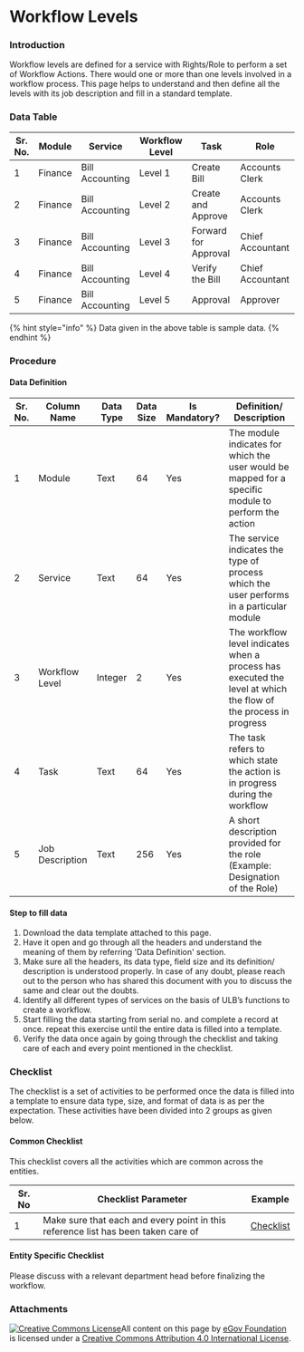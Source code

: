 # Workflow Levels

### Introduction

Workflow levels are defined for a service with Rights/Role to perform a set of Workflow Actions. There would one or more than one levels involved in a workflow process. This page helps to understand and then define all the levels with its job description and fill in a standard template.

### Data Table

| Sr. No. | Module  | Service         | Workflow Level | Task                 | Role             |
| ------- | ------- | --------------- | -------------- | -------------------- | ---------------- |
| 1       | Finance | Bill Accounting | Level 1        | Create Bill          | Accounts Clerk   |
| 2       | Finance | Bill Accounting | Level 2        | Create and Approve   | Accounts Clerk   |
| 3       | Finance | Bill Accounting | Level 3        | Forward for Approval | Chief Accountant |
| 4       | Finance | Bill Accounting | Level 4        | Verify the Bill      | Chief Accountant |
| 5       | Finance | Bill Accounting | Level 5        | Approval             | Approver         |

{% hint style="info" %}
Data given in the above table is sample data.
{% endhint %}

### Procedure

#### Data Definition

| Sr. No. | Column Name     | Data Type | Data Size | Is Mandatory? | Definition/ Description                                                                                         |
| ------- | --------------- | --------- | --------- | ------------- | --------------------------------------------------------------------------------------------------------------- |
| 1       | Module          | Text      | 64        | Yes           | The module indicates for which the user would be mapped for a specific module to perform the action             |
| 2       | Service         | Text      | 64        | Yes           | The service indicates the type of process which the user performs in a particular module                        |
| 3       | Workflow Level  | Integer   | 2         | Yes           | The workflow level indicates when a process has executed the level at which the flow of the process in progress |
| 4       | Task            | Text      | 64        | Yes           | The task refers to which state the action is in progress during the workflow                                    |
| 5       | Job Description | Text      | 256       | Yes           | A short description provided for the role (Example: Designation of the Role)                                    |

#### Step to fill data

1. Download the data template attached to this page.
2. Have it open and go through all the headers and understand the meaning of them by referring 'Data Definition' section.
3. Make sure all the headers, its data type, field size and its definition/ description is understood properly. In case of any doubt, please reach out to the person who has shared this document with you to discuss the same and clear out the doubts.
4. Identify all different types of services on the basis of ULB’s functions to create a workflow.
5. Start filling the data starting from serial no. and complete a record at once. repeat this exercise until the entire data is filled into a template.
6. Verify the data once again by going through the checklist and taking care of each and every point mentioned in the checklist.

### Checklist

The checklist is a set of activities to be performed once the data is filled into a template to ensure data type, size, and format of data is as per the expectation. These activities have been divided into 2 groups as given below.

#### Common Checklist

This checklist covers all the activities which are common across the entities.

| Sr. No | Checklist Parameter                                                               | Example                                                                                   |
| ------ | --------------------------------------------------------------------------------- | ----------------------------------------------------------------------------------------- |
| 1      | Make sure that each and every point in this reference list has been taken care of | [Checklist](https://digit-discuss.atlassian.net/wiki/spaces/DO/pages/502203140/Checklist) |

#### Entity Specific Checklist

Please discuss with a relevant department head before finalizing the workflow.

### Attachments

[![Creative Commons License](https://i.creativecommons.org/l/by/4.0/80x15.png)​](http://creativecommons.org/licenses/by/4.0/)All content on this page by [eGov Foundation](https://egov.org.in/) is licensed under a [Creative Commons Attribution 4.0 International License](http://creativecommons.org/licenses/by/4.0/).
